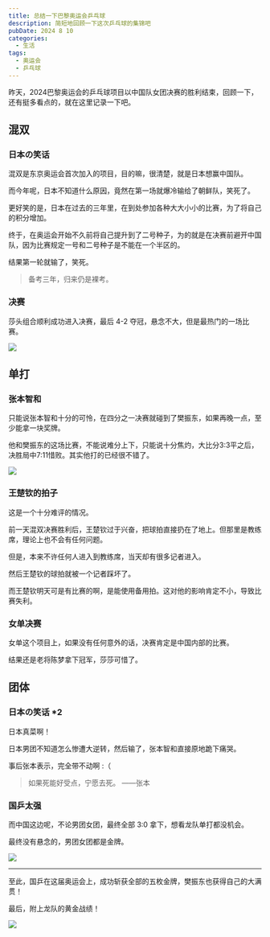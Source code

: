 ```yaml
---
title: 总结一下巴黎奥运会乒乓球
description: 简短地回顾一下这次乒乓球的集锦吧
pubDate: 2024 8 10
categories:
  - 生活
tags:
  - 奥运会
  - 乒乓球
---
```

昨天，2024巴黎奥运会的乒乓球项目以中国队女团决赛的胜利结束，回顾一下，还有挺多看点的，就在这里记录一下吧。
## 混双

### 日本の笑话

混双是东京奥运会首次加入的项目，目的嘛，很清楚，就是日本想赢中国队。

而今年呢，日本不知道什么原因，竟然在第一场就爆冷输给了朝鲜队，笑死了。

更好笑的是，日本在过去的三年里，在到处参加各种大大小小的比赛，为了将自己的积分增加。

终于，在奥运会开始不久前将自己提升到了二号种子，为的就是在决赛前避开中国队，因为比赛规定一号和二号种子是不能在一个半区的。

结果第一轮就输了，笑死。

> 备考三年，归来仍是裸考。

### 决赛

莎头组合顺利成功进入决赛，最后 4-2 夺冠，悬念不大，但是最热门的一场比赛。

![](https://s3.bmp.ovh/imgs/2024/08/14/f53c3629a57d2d4f.jpg)


## 单打
### 张本智和

只能说张本智和十分的可怜，在四分之一决赛就碰到了樊振东，如果再晚一点，至少能拿一块奖牌。

他和樊振东的这场比赛，不能说难分上下，只能说十分焦灼，大比分3:3平之后，决胜局中7:11惜败。其实他打的已经很不错了。

![](https://s3.bmp.ovh/imgs/2024/08/14/91ec5264db6183c7.jpg)

### 王楚钦的拍子

这是一个十分难评的情况。

前一天混双决赛胜利后，王楚钦过于兴奋，把球拍直接扔在了地上。但那里是教练席，理论上也不会有任何问题。

但是，本来不许任何人进入到教练席，当天却有很多记者进入。

然后王楚钦的球拍就被一个记者踩坏了。

而王楚钦明天可是有比赛的啊，是能使用备用拍。这对他的影响肯定不小，导致比赛失利。

### 女单决赛

女单这个项目上，如果没有任何意外的话，决赛肯定是中国内部的比赛。

结果还是老将陈梦拿下冠军，莎莎可惜了。

## 团体
### 日本の笑话 *2

日本真菜啊！

日本男团不知道怎么惨遭大逆转，然后输了，张本智和直接原地跪下痛哭。

事后张本表示，完全带不动啊 :（

> 如果死能好受点，宁愿去死。 ——张本

### 国乒太强

而中国这边呢，不论男团女团，最终全部 3:0 拿下，想看龙队单打都没机会。

最终没有悬念的，男团女团都是金牌。

![](https://s3.bmp.ovh/imgs/2024/08/14/2dc02db758396604.jpg)

---

至此，国乒在这届奥运会上，成功斩获全部的五枚金牌，樊振东也获得自己的大满贯！

最后，附上龙队的黄金战绩！

![](https://s3.bmp.ovh/imgs/2024/08/21/5ad898e1f83ad15e.jpg)








